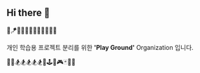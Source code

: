 ## Hi there 👋
🧸🪁🧃🦄🔫🥺🏰🎠✨🚂🍬🎡

개인 학습용 프로젝트 분리를 위한 <b>'Play Ground'</b> Organization 입니다.

🎢🎪🏂🏂🏂🏂🏂😂🕹️🎢🎮🃏🎲🎡 

<!--

**Here are some ideas to get you started:**

🙋‍♀️ A short introduction - what is your organization all about?
🌈 Contribution guidelines - how can the community get involved?
👩‍💻 Useful resources - where can the community find your docs? Is there anything else the community should know?
🍿 Fun facts - what does your team eat for breakfast?
🧙 Remember, you can do mighty things with the power of [Markdown](https://docs.github.com/github/writing-on-github/getting-started-with-writing-and-formatting-on-github/basic-writing-and-formatting-syntax)
-->
